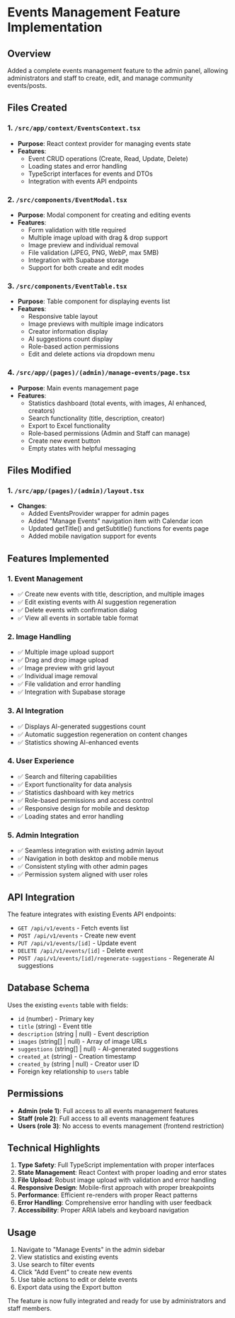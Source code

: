 # Events Management Feature Implementation

## Overview

Added a complete events management feature to the admin panel, allowing administrators and staff to create, edit, and manage community events/posts.

## Files Created

### 1. `/src/app/context/EventsContext.tsx`

- **Purpose**: React context provider for managing events state
- **Features**:
  - Event CRUD operations (Create, Read, Update, Delete)
  - Loading states and error handling
  - TypeScript interfaces for events and DTOs
  - Integration with events API endpoints

### 2. `/src/components/EventModal.tsx`

- **Purpose**: Modal component for creating and editing events
- **Features**:
  - Form validation with title required
  - Multiple image upload with drag & drop support
  - Image preview and individual removal
  - File validation (JPEG, PNG, WebP, max 5MB)
  - Integration with Supabase storage
  - Support for both create and edit modes

### 3. `/src/components/EventTable.tsx`

- **Purpose**: Table component for displaying events list
- **Features**:
  - Responsive table layout
  - Image previews with multiple image indicators
  - Creator information display
  - AI suggestions count display
  - Role-based action permissions
  - Edit and delete actions via dropdown menu

### 4. `/src/app/(pages)/(admin)/manage-events/page.tsx`

- **Purpose**: Main events management page
- **Features**:
  - Statistics dashboard (total events, with images, AI enhanced, creators)
  - Search functionality (title, description, creator)
  - Export to Excel functionality
  - Role-based permissions (Admin and Staff can manage)
  - Create new event button
  - Empty states with helpful messaging

## Files Modified

### 1. `/src/app/(pages)/(admin)/layout.tsx`

- **Changes**:
  - Added EventsProvider wrapper for admin pages
  - Added "Manage Events" navigation item with Calendar icon
  - Updated getTitle() and getSubtitle() functions for events page
  - Added mobile navigation support for events

## Features Implemented

### 1. **Event Management**

- ✅ Create new events with title, description, and multiple images
- ✅ Edit existing events with AI suggestion regeneration
- ✅ Delete events with confirmation dialog
- ✅ View all events in sortable table format

### 2. **Image Handling**

- ✅ Multiple image upload support
- ✅ Drag and drop image upload
- ✅ Image preview with grid layout
- ✅ Individual image removal
- ✅ File validation and error handling
- ✅ Integration with Supabase storage

### 3. **AI Integration**

- ✅ Displays AI-generated suggestions count
- ✅ Automatic suggestion regeneration on content changes
- ✅ Statistics showing AI-enhanced events

### 4. **User Experience**

- ✅ Search and filtering capabilities
- ✅ Export functionality for data analysis
- ✅ Statistics dashboard with key metrics
- ✅ Role-based permissions and access control
- ✅ Responsive design for mobile and desktop
- ✅ Loading states and error handling

### 5. **Admin Integration**

- ✅ Seamless integration with existing admin layout
- ✅ Navigation in both desktop and mobile menus
- ✅ Consistent styling with other admin pages
- ✅ Permission system aligned with user roles

## API Integration

The feature integrates with existing Events API endpoints:

- `GET /api/v1/events` - Fetch events list
- `POST /api/v1/events` - Create new event
- `PUT /api/v1/events/[id]` - Update event
- `DELETE /api/v1/events/[id]` - Delete event
- `POST /api/v1/events/[id]/regenerate-suggestions` - Regenerate AI suggestions

## Database Schema

Uses the existing `events` table with fields:

- `id` (number) - Primary key
- `title` (string) - Event title
- `description` (string | null) - Event description
- `images` (string[] | null) - Array of image URLs
- `suggestions` (string[] | null) - AI-generated suggestions
- `created_at` (string) - Creation timestamp
- `created_by` (string | null) - Creator user ID
- Foreign key relationship to `users` table

## Permissions

- **Admin (role 1)**: Full access to all events management features
- **Staff (role 2)**: Full access to all events management features
- **Users (role 3)**: No access to events management (frontend restriction)

## Technical Highlights

1. **Type Safety**: Full TypeScript implementation with proper interfaces
2. **State Management**: React Context with proper loading and error states
3. **File Upload**: Robust image upload with validation and error handling
4. **Responsive Design**: Mobile-first approach with proper breakpoints
5. **Performance**: Efficient re-renders with proper React patterns
6. **Error Handling**: Comprehensive error handling with user feedback
7. **Accessibility**: Proper ARIA labels and keyboard navigation

## Usage

1. Navigate to "Manage Events" in the admin sidebar
2. View statistics and existing events
3. Use search to filter events
4. Click "Add Event" to create new events
5. Use table actions to edit or delete events
6. Export data using the Export button

The feature is now fully integrated and ready for use by administrators and staff members.
